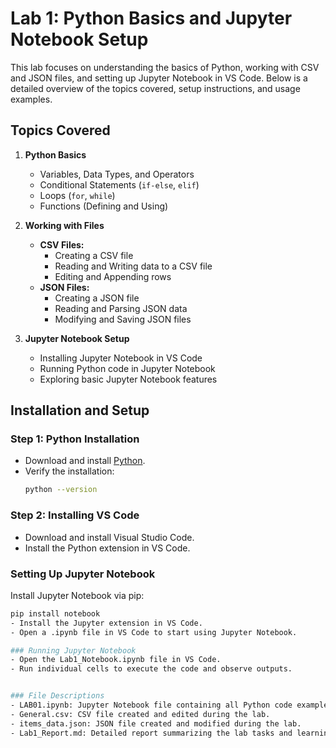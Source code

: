 # Lab 1: Python Basics and Jupyter Notebook Setup

This lab focuses on understanding the basics of Python, working with CSV and JSON files, and setting up Jupyter Notebook in VS Code. Below is a detailed overview of the topics covered, setup instructions, and usage examples.


## Topics Covered
1. **Python Basics**
   - Variables, Data Types, and Operators
   - Conditional Statements (`if-else`, `elif`)
   - Loops (`for`, `while`)
   - Functions (Defining and Using)

2. **Working with Files**
   - **CSV Files:**
     - Creating a CSV file
     - Reading and Writing data to a CSV file
     - Editing and Appending rows
   - **JSON Files:**
     - Creating a JSON file
     - Reading and Parsing JSON data
     - Modifying and Saving JSON files

3. **Jupyter Notebook Setup**
   - Installing Jupyter Notebook in VS Code
   - Running Python code in Jupyter Notebook
   - Exploring basic Jupyter Notebook features
     

## Installation and Setup
### Step 1: Python Installation
- Download and install [Python](https://www.python.org/).
- Verify the installation:
  ```bash
  python --version

### Step 2: Installing VS Code
- Download and install Visual Studio Code.
- Install the Python extension in VS Code.

### Setting Up Jupyter Notebook
Install Jupyter Notebook via pip:
```bash
pip install notebook
- Install the Jupyter extension in VS Code.
- Open a .ipynb file in VS Code to start using Jupyter Notebook.

### Running Jupyter Notebook
- Open the Lab1_Notebook.ipynb file in VS Code.
- Run individual cells to execute the code and observe outputs.


### File Descriptions
- LAB01.ipynb: Jupyter Notebook file containing all Python code examples covered in this lab.
- General.csv: CSV file created and edited during the lab.
- items_data.json: JSON file created and modified during the lab.
- Lab1_Report.md: Detailed report summarizing the lab tasks and learnings.
